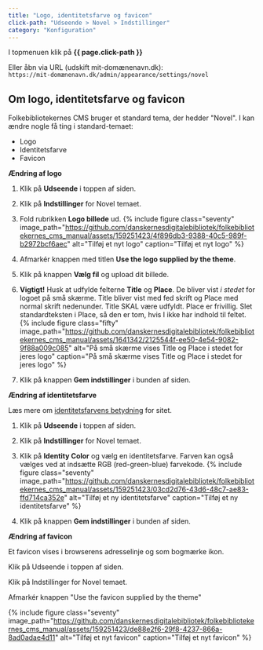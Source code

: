 ```yaml
---
title: "Logo, identitetsfarve og favicon"
click-path: "Udseende > Novel > Indstillinger"
category: "Konfiguration"
---
```

I topmenuen klik på **{{ page.click-path }}**

Eller åbn via URL (udskift mit-domænenavn.dk):\
`https://mit-domænenavn.dk/admin/appearance/settings/novel`

## Om logo, identitetsfarve og favicon
Folkebibliotekernes CMS bruger et standard tema, der hedder "Novel". 
I kan ændre nogle få ting i standard-temaet:
- Logo
- Identitetsfarve
- Favicon

**Ændring af logo**

1. Klik på **Udseende** i toppen af siden.

2. Klik på **Indstillinger** for Novel temaet.

3. Fold rubrikken **Logo billede** ud.
   {% include figure class="seventy" image_path="https://github.com/danskernesdigitalebibliotek/folkebibliotekernes_cms_manual/assets/159251423/4f896db3-9388-40c5-989f-b2972bcf6aec" alt="Tilføj et nyt logo" caption="Tilføj et nyt logo" %}

5. Afmarkér knappen med titlen **Use the logo supplied by the theme**.

6. Klik på knappen **Vælg fil** og upload dit billede.

7. **Vigtigt!** Husk at udfylde felterne **Title** og **Place**. De bliver vist *i stedet* for logoet på små skærme. Title bliver vist med fed skrift og Place med normal skrift nedenunder. Title SKAL være udfyldt. Place er frivillig. Slet standardteksten i Place, så den er tom, hvis I ikke har indhold til feltet.
   {% include figure class="fifty" image_path="https://github.com/danskernesdigitalebibliotek/folkebibliotekernes_cms_manual/assets/1641342/2125544f-ee50-4e54-9082-9f88a009c085" alt="På små skærme vises Title og Place i stedet for jeres logo" caption="På små skærme vises Title og Place i stedet for jeres logo" %}

8. Klik på knappen **Gem indstillinger** i bunden af siden.

**Ændring af identitetsfarve**

Læs mere om [identitetsfarvens betydning](https://danskernesdigitalebibliotek.github.io/folkebibliotekernes_cms_manual/main/integrationer/3identitetsfarve/) for sitet.

1. Klik på **Udseende** i toppen af siden.

2. Klik på **Indstillinger** for Novel temaet.

3. Klik på **Identity Color** og vælg en identitetsfarve. Farven kan også vælges ved at indsætte RGB (red-green-blue) farvekode. {% include figure class="seventy" image_path="https://github.com/danskernesdigitalebibliotek/folkebibliotekernes_cms_manual/assets/159251423/03cd2d76-43d6-48c7-ae83-ffd714ca352e" alt="Tilføj et ny identitetsfarve" caption="Tilføj et ny identitetsfarve" %}

4. Klik på knappen **Gem indstillinger** i bunden af siden.

**Ændring af favicon**

Et favicon vises i browserens adresselinje og som bogmærke ikon. 

Klik på Udseende i toppen af siden.

Klik på Indstillinger for Novel temaet.

Afmarkér knappen "Use the favicon supplied by the theme"

{% include figure class="seventy" image_path="https://github.com/danskernesdigitalebibliotek/folkebibliotekernes_cms_manual/assets/159251423/de88e2f6-29f8-4237-866a-8ad0adae4d11" alt="Tilføj et nyt favicon" caption="Tilføj et nyt favicon" %}
